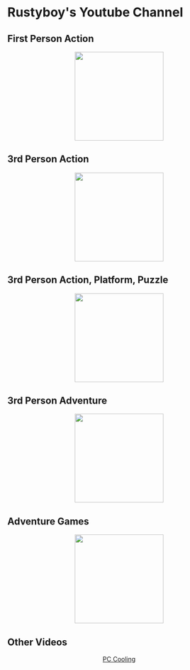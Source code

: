 # Rustyboy's Youtube Channel

## First Person Action

<p align="center">
<a href="cyberpunk-2077\README.md"><img src="https://github.com/Rustyb0y/youtube/blob/master/cyberpunk-2077/cover.png" height="200px"></img></a>
</p>

## 3rd Person Action

<p align="center">
<a href="mafia_de\README.md"><img src="https://github.com/Rustyb0y/youtube/blob/master/mafia_de/cover.jpg" height="200px"></img></a>
</p>

## 3rd Person Action, Platform, Puzzle

<p align="center">
<a href="it-takes-two\README.md"><img src="https://github.com/Rustyb0y/youtube/blob/master/it-takes-two/cover.jpg" height="200px"></img></a>
</p>

## 3rd Person Adventure

<p align="center">
<a href="stray\README.md"><img src="https://github.com/Rustyb0y/youtube/blob/master/stray/cover.jpg" height="200px"></img></a>
</p>

## Adventure Games

<p align="center">
<a href="return-to-monkey-island\README.md"><img src="https://github.com/Rustyb0y/youtube/blob/master/return-to-monkey-island/cover.jpg" height="200px"></img></a>
</p>

## Other Videos

<p align="center">
<a href="pc-cooling\README.md">PC Cooling</a>
</p>
